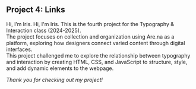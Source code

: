 ## Project 4: Links
Hi, I’m Iris.
Hi, I'm Iris. This is the fourth project for the Typography & Interaction class (2024-2025). <br>
The project focuses on collection and organization using Are.na as a platform, exploring how designers connect varied content through digital interfaces.<br>
This project challenged me to explore the relationship between typography and interaction by creating HTML, CSS, and JavaScript to structure, style, and add dynamic elements to the webpage.

*Thank you for checking out my project!*
